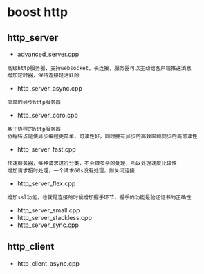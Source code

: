 # boost http
## http_server
* advanced_server.cpp
```
高级http服务器，支持websocket，长连接，服务器可以主动给客户端推送消息
增加定时器，保持连接是活跃的
```
* http_server_async.cpp
```
简单的异步http服务器
```
* http_server_coro.cpp
```
基于协程的http服务器
协程特点是使异步编程更简单，可读性好，同时拥有异步的高效率和同步的高可读性
```
* http_server_fast.cpp
```
快速服务器，每种请求进行分类，不会做多余的处理，所以处理速度比较快
增加请求超时处理，一个请求60s没有处理，则关闭连接
```
* http_server_flex.cpp
```
增加ssl功能，也就是连接的时候增加握手环节，握手的功能是验证证书的正确性
```
* http_server_small.cpp
* http_server_stackless.cpp
* http_server_sync.cpp
## http_client
* http_client_async.cpp
